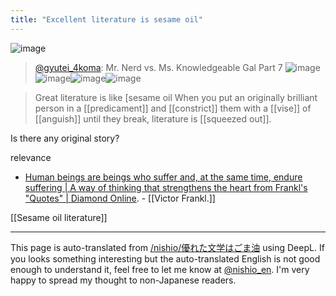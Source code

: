 ```yaml
---
title: "Excellent literature is sesame oil"
---
```


![image](https://gyazo.com/8dc22338f94638d132076487784df4d6/thumb/1000)
> [@gyutei_4koma](https://twitter.com/gyutei_4koma/status/1392313634865385473?s=46&t=tZivQdIubCIVOMdXiaG0IA): Mr. Nerd vs. Ms. Knowledgeable Gal Part 7
> ![image](https://pbs.twimg.com/media/E1J906gVkAIRG_B.jpg)![image](https://pbs.twimg.com/media/E1J906hUUAAJkCF.jpg)![image](https://pbs.twimg.com/media/E1J9062UcAE_Xuc.jpg)![image](https://pbs.twimg.com/media/E1J907NVkAEz40u.jpg)

>  Great literature is like [sesame oil
>  When you put an originally brilliant person in a [[predicament]] and [[constrict]] them with a [[vise]] of [[anguish]] until they break, literature is [[squeezed out]].

Is there any original story?

relevance
- [Human beings are beings who suffer and, at the same time, endure suffering | A way of thinking that strengthens the heart from Frankl's "Quotes" | Diamond Online](https://diamond.jp/articles/-/174281).
        - [[Victor Frankl.]]

[[Sesame oil literature]]

---
This page is auto-translated from [/nishio/優れた文学はごま油](https://scrapbox.io/nishio/優れた文学はごま油) using DeepL. If you looks something interesting but the auto-translated English is not good enough to understand it, feel free to let me know at [@nishio_en](https://twitter.com/nishio_en). I'm very happy to spread my thought to non-Japanese readers.